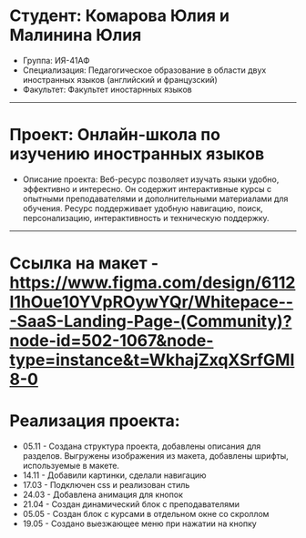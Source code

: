 # Студент: Комарова Юлия и Малинина Юлия
- Группа: ИЯ-41АФ
- Специализация: Педагогическое образование в области двух иностранных языков (английский и французский)
- Факультет: Факультет иностарнных языков
---
# Проект: Онлайн-школа по изучению иностранных языков
- Описание проекта: Веб-ресурс позволяет изучать языки удобно, эффективно и интересно. Он содержит интерактивные курсы с опытными преподавателями и дополнительными материалами для обучения. Ресурс поддерживает удобную навигацию, поиск, персонализацию, интерактивность и техническую поддержку.
---
# Ссылка на макет - https://www.figma.com/design/6112I1hOue10YVpROywYQr/Whitepace---SaaS-Landing-Page-(Community)?node-id=502-1067&node-type=instance&t=WkhajZxqXSrfGMI8-0
# Реализация проекта:
- 05.11 - Создана структура проекта, добавлены описания для разделов. Выгружены изображения из макета, добавлены шрифты, используемые в макете.
- 14.11 - Добавили картинки, сделали навигацию
- 17.03 - Подключен css и реализован стиль
- 24.03 - Добавлена анимация для кнопок
- 21.04 - Создан динамический блок с преподавателями
- 05.05 - Создан блок с курсами в отдельном окне со скроллом
- 19.05 - Создано выезжающее меню при нажатии на кнопку
